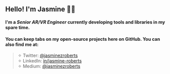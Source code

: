 ## Hello! I'm Jasmine 🤙🏾

#### I'm a *Senior AR/VR Engineer* currently developing tools and libraries in my spare time. 

#### You can keep tabs on my open-source projects here on GitHub. You can also find me at:  

> ✧ Twitter: [@jasminezroberts](https://www.twitter.com/jasminezroberts)<br/>
> ✧ LinkedIn: [in/jasmine-roberts](https://www.linkedin.com/in/jasmine-roberts)<br/>
> ✧ Medium: [@jasminezroberts](https://www.medium.com/@jasminezroberts)


